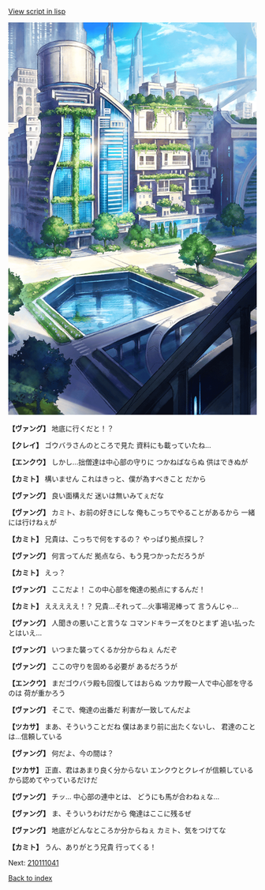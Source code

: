 [View script in lisp](../scripts/210111033.txt)

![in_city.png](../images/backgrounds/in_city.png)

**【ヴァング】**
地底に行くだと！？

**【クレイ】**
ゴウバラさんのところで見た
資料にも載っていたね…

**【エンクウ】**
しかし…拙僧達は中心部の守りに
つかねばならぬ
供はできぬが

**【カミト】**
構いません
これはきっと、僕が為すべきこと
だから

**【ヴァング】**
良い面構えだ
迷いは無いみてぇだな

**【ヴァング】**
カミト、お前の好きにしな
俺もこっちでやることがあるから
一緒には行けねぇが

**【カミト】**
兄貴は、こっちで何をするの？
やっぱり拠点探し？

**【ヴァング】**
何言ってんだ
拠点なら、もう見つかっただろうが

**【カミト】**
えっ？

**【ヴァング】**
ここだよ！
この中心部を俺達の拠点にするんだ！

**【カミト】**
えええええ！？
兄貴…それって…火事場泥棒って
言うんじゃ…

**【ヴァング】**
人聞きの悪いこと言うな
コマンドキラーズをひとまず
追い払ったとはいえ…

**【ヴァング】**
いつまた襲ってくるか分からねぇ
んだぞ

**【ヴァング】**
ここの守りを固める必要が
あるだろうが

**【エンクウ】**
まだゴウバラ殿も回復してはおらぬ
ツカサ殿一人で中心部を守るのは
荷が重かろう

**【ヴァング】**
そこで、俺達の出番だ
利害が一致してんだよ

**【ツカサ】**
まあ、そういうことだね
僕はあまり前に出たくないし、
君達のことは…信頼している

**【ヴァング】**
何だよ、今の間は？

**【ツカサ】**
正直、君はあまり良く分からない
エンクウとクレイが信頼している
から認めてやっているだけだ

**【ヴァング】**
チッ…
中心部の連中とは、
どうにも馬が合わねぇな…

**【ヴァング】**
ま、そういうわけだから
俺達はここに残るぜ

**【ヴァング】**
地底がどんなところか分からねぇ
カミト、気をつけてな

**【カミト】**
うん、ありがとう兄貴
行ってくる！

Next: [210111041](210111041.md)

[Back to index](index.md)
